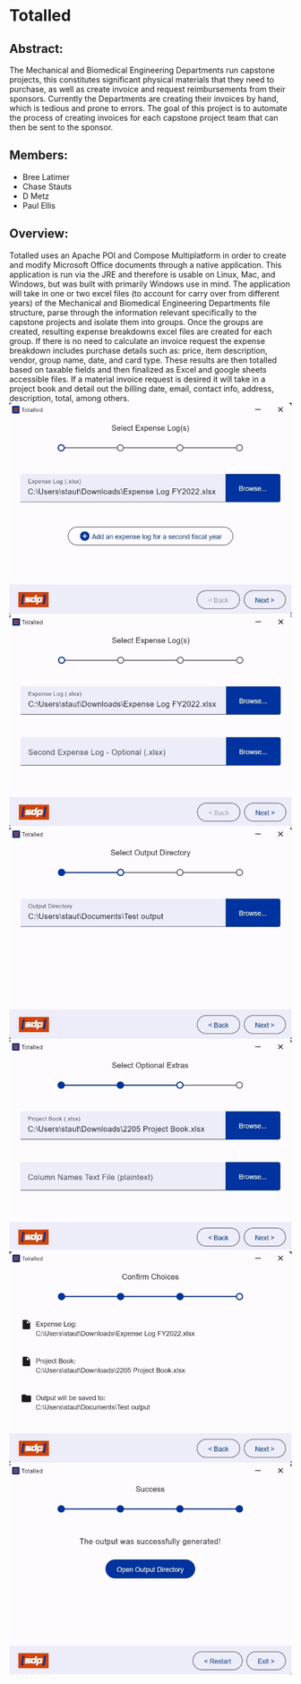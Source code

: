 # Totalled

## Abstract:
The Mechanical and Biomedical Engineering Departments run capstone projects, this constitutes significant physical materials that they need to purchase, as well as create invoice and request reimbursements from their sponsors. Currently the Departments are creating their invoices by hand, which is tedious and prone to errors. The goal of this project is to automate the process of creating invoices for each capstone project team that can then be sent to the sponsor.

## Members:
- Bree Latimer
- Chase Stauts
- D Metz
- Paul Ellis

## Overview:
Totalled uses an Apache POI and Compose Multiplatform in order to create and modify Microsoft Office documents through a native application. This application is run via the JRE and therefore is usable on Linux, Mac, and Windows, but was built with primarily Windows use in mind. The application will take in one or two excel files (to account for carry over from different years) of the Mechanical and Biomedical Engineering Departments file structure, parse through the information relevant specifically to the capstone projects and isolate them into groups. Once the groups are created, resulting expense breakdowns excel files are created for each group. If there is no need to calculate an invoice request the expense breakdown includes purchase details such as: price, item description, vendor, group name, date, and card type. These results are then totalled based on taxable fields and then finalized as Excel and google sheets accessible files. If a material invoice request is desired it will take in a project book and detail out the billing date, email, contact info, address, description, total, among others. 
![Test image](./images/Screen1.jpg)
![Test image](./images/Screen2.jpg)
![Test image](./images/Screen3.jpg)
![Test image](./images/Screen4.jpg)
![Test image](./images/Screen5.jpg)
![Test image](./images/Screen6.jpg)
